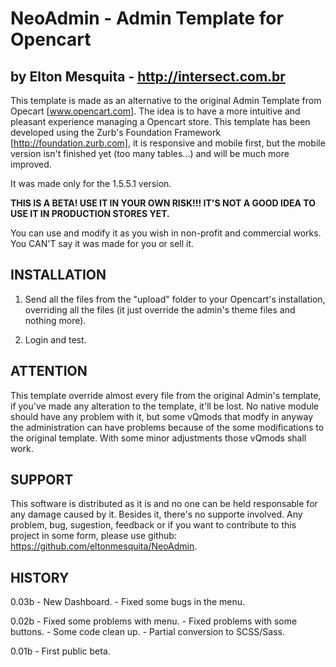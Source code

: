 
# NeoAdmin - Admin Template for Opencart
## by Elton Mesquita - http://intersect.com.br

This template is made as an alternative to the original Admin Template from Opecart [www.opencart.com].
The idea is to have a more intuitive and pleasant experience managing a Opencart store.
This template has been developed using the Zurb's Foundation Framework [http://foundation.zurb.com], it is responsive and mobile first, but the mobile version isn't finished yet (too many tables...) and will be much more improved.

It was made only for the 1.5.5.1 version.

**THIS IS A BETA! USE IT IN YOUR OWN RISK!!! IT'S NOT A GOOD IDEA TO USE IT IN PRODUCTION STORES YET.**

You can use and modify it as you wish in non-profit and commercial works. You CAN'T say it was made for you or sell it.

## INSTALLATION

1. Send all the files from the "upload" folder to your Opencart's installation, overriding all the files (it just override the admin's theme files and nothing more).

2. Login and test.

## ATTENTION

This template override almost every file from the original Admin's template, if you've made any alteration to the template, it'll be lost. No native module should have any problem with it, but some vQmods that modfy in anyway the administration can have problems because of the some modifications to the original template.
With some minor adjustments those vQmods shall work.

## SUPPORT

This software is distributed as it is and no one can be held responsable for any damage caused by it. Besides it, there's no supporte involved.
Any problem, bug, sugestion, feedback or if you want to contribute to this project in some form, please use github: https://github.com/eltonmesquita/NeoAdmin.


## HISTORY

0.03b - New Dashboard.
	  - Fixed some bugs in the menu.

0.02b - Fixed some problems with menu.
      - Fixed problems with some buttons.
      - Some code clean up.
      - Partial conversion to SCSS/Sass.

0.01b - First public beta.